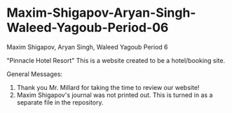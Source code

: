 # Maxim-Shigapov-Aryan-Singh-Waleed-Yagoub-Period-06

Maxim Shigapov, Aryan Singh, Waleed Yagoub 
Period 6

"Pinnacle Hotel Resort" 
This is a website created to be a hotel/booking site.

General Messages:
1. Thank you Mr. Millard for taking the time to review our website! 
2. Maxim Shigapov's journal was not printed out. This is turned in as a separate file in the repository.
